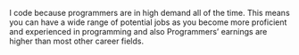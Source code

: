 I code because programmers are in high demand all of the time. This means you can have a wide range of potential jobs as you become more proficient and experienced in programming and also Programmers’ earnings are higher than most other career fields.